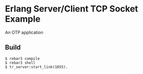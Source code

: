 Erlang Server/Client TCP Socket Example
=====

An OTP application

Build
-----

    $ rebar3 compile
    $ rebar3 shell
    $ tr_server:start_link(1055).
